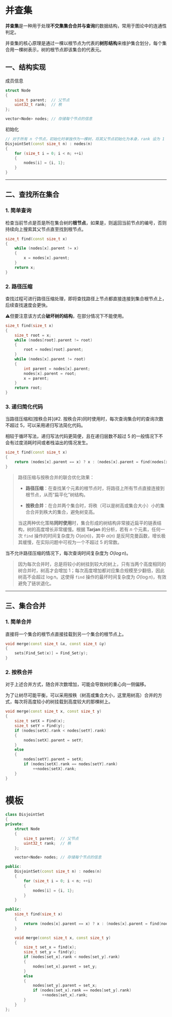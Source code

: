 # 并查集

**并查集**是一种用于处理**不交集集合合并与查询**的数据结构，常用于图论中的连通性判定。

并查集的核心原理是通过一棵以根节点为代表的**树形结构**来维护集合划分，每个集合用一棵树表示，树的根节点即该集合的代表元。

## 一、结构实现

成员信息

```cpp
struct Node
{
	size_t parent;	// 父节点
	uint32_t rank;	// 秩
};

vector<Node> nodes;	// 存储每个节点的信息
```

初始化

```c++
// 对于所有 n 个节点，初始化时单独作为一棵树，将其父节点初始化为本身，rank 设为 1
DisjointSet(const size_t n) : nodes(n)
{
	for (size_t i = 0; i < n; ++i)
	{
		nodes[i] = {i, 1};
	}
}
```

---

## 二、查找所在集合

### 1. 简单查询

检查当前节点是否是所在集合树的**根节点**，如果是，则返回当前节点的编号，否则持续向上搜索其父节点直至找到根节点。

```c++
size_t find(const size_t x)
{
	while (nodes[x].parent != x)
	{
		x = nodes[x].parent;
	}
	return x;
}
```

### 2. 路径压缩

查找过程可进行路径压缩处理，即将查找路径上节点都直接连接到集合根节点上，后续查找速度会更快。

⚠️但要注意该方式会**破坏树的结构**，在部分情况下不能使用。

```c++
size_t find(size_t x)
{
	size_t root = x;
	while (nodes[root].parent != root)
	{
		root = nodes[root].parent;
	}
	while (nodes[x].parent != root)
	{
		int parent = nodes[x].parent;
		nodes[x].parent = root;
		x = parent;
	}
	return root;
}
```

### 3. 递归简化代码

当路径压缩和[按秩合并](#2. 按秩合并)同时使用时，每次查询集合时的查询次数不超过 $5$，可以采用递归写法简化代码。

相较于循环写法，递归写法代码更简便，且在递归层数不超过 $5$ 的一般情况下不会有过度消耗时间或者栈溢出的情况发生。

```c++
size_t find(const size_t x)
{
	return (nodes[x].parent == x) ? x : (nodes[x].parent = find(nodes[x].parent));
}
```

> 路径压缩与按秩合并的联合优化效果：
>
> - **路径压缩**：在查找某个元素的根节点时，将路径上所有节点直接连接到根节点，从而“扁平化”树结构。
> 
> - **按秩合并**：在合并两个集合时，将秩（可以是树高或集合大小）小的集合合并到秩大的集合，避免树变高。
>
> 当这两种优化策略**同时使用**时，集合形成的树结构非常接近扁平的链表结构，树的高度增长非常缓慢。根据 **Tarjan** 的分析，若有 $n$ 个元素，任何一次 `find` 操作的时间复杂度为 $O(\alpha(n))$，其中 $\alpha(n)$ 是反阿克曼函数，增长极其缓慢，在实际问题中可视为一个不超过 $5$ 的常数。

当不允许路径压缩的情况下，每次查询时间复杂度为 $O(log \, n)$。

> 因为每次合并时，总是将较小的树挂到较大的树上，只有当两个高度相同的树合并时，树高才会增加 1；每次高度增加都对应集合规模至少翻倍，因此树高不会超过 $\log n$。这使得 `find` 操作的最坏时间复杂度为 $O(\log n)$，有效避免了链状退化。

---

## 三、集合合并

### 1. 简单合并

直接将一个集合的根节点直接挂载到另一个集合的根节点上。

```c++
void merge(const size_t &x, const size_t &y)
{
	sets[Find_Set(x)] = Find_Set(y);
}
```

### 2. 按秩合并

对于上述合并方式，随合并次数增加，可能会导致树的重心向一侧偏移。

为了让树尽可能平衡，可以采用按秩（树高或集合大小，这里用树高）合并的方式，每次将高度较小的树挂载到高度较大的那棵树上。

```c++
void merge(const size_t x, const size_t y)
{
	size_t setX = Find(x);
	size_t setY = Find(y);
	if (nodes[setX].rank < nodes[setY].rank)
	{
		nodes[setX].parent = setY;
	}
	else
	{
		nodes[setY].parent = setX;
		if (nodes[setX].rank == nodes[setY].rank)
			++nodes[setX].rank;
	}
}
```

# 模板

```c++
class DisjointSet
{
private:
	struct Node
	{
		size_t parent;	// 父节点
		uint32_t rank;	// 秩
	};

	vector<Node> nodes;	// 存储每个节点的信息

public:
	DisjointSet(const size_t n) : nodes(n)
	{
		for (size_t i = 0; i < n; ++i)
		{
			nodes[i] = {i, 1};
		}
	}

public:
	size_t find(size_t x)
	{
		return (nodes[x].parent == x) ? x : (nodes[x].parent = find(nodes[x].parent));
	}

	void merge(const size_t x, const size_t y)
	{
		size_t set_x = find(x);
		size_t set_y = find(y);
		if (nodes[set_x].rank < nodes[set_y].rank)
		{
			nodes[set_x].parent = set_y;
		}
		else
		{
			nodes[set_y].parent = set_x;
			if (nodes[set_x].rank == nodes[set_y].rank)
				++nodes[set_x].rank;
		}
	}
};
```

